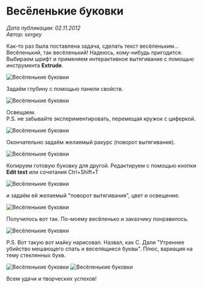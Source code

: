# Весёленькие буковки

_Дата публикации: 02.11.2012  
Автор: sergey_

Как-то раз была поставлена задача, сделать текст весёленьким... Весёленький, так весёленький! Надеюсь, кому-нибудь пригодится.  
Выбираем шрифт и применяем интерактивное вытягивание с помощью инструмента **Extrude**.

![Весёленькие буковки](1.jpg)

Задаём глубину с помощью панели свойств.

![Весёленькие буковки](2.jpg)

Освещаем.  
P.S. не забывайте экспериментировать, перемещая кружок с циферкой.

![Весёленькие буковки](3.jpg)

Окончательно задаём желаемый ракурс (поворот вытягивания).

![Весёленькие буковки](4.jpg)

Копируем готовую буковку для другой. Редактируем с помощью кнопки **Edit text** или сочетания Ctrl+Shift+T

![Весёленькие буковки](5.jpg)

и задаём ей желаемый "поворот вытягивания", цвет и освещение.

![Весёленькие буковки](6.jpg)

Получилось вот так. По-моему весёленько и заказчику понравилось.

![Весёленькие буковки](7.jpg)

P.S. Вот такую вот майку нарисовал. Назвал, как С. Дали "Утреннее убийство мешающего спать и веселящиеся буквы". Плюс, вариация на тему стеклянных букв.

![Весёленькие буковки](8.jpg) ![Весёленькие буковки](9.jpg)

Всем удачи и творческих успехов!